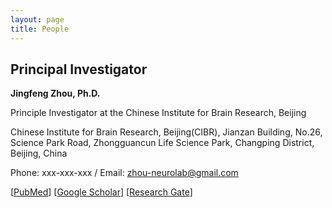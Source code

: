 ```yaml
---
layout: page
title: People
---
```

## Principal Investigator

**Jingfeng Zhou, Ph.D.**

Principle Investigator at the Chinese Institute for Brain Research, Beijing

Chinese Institute for Brain Research, Beijing(CIBR), Jianzan Building, No.26, Science Park Road, Zhongguancun Life Science Park, Changping District, Beijing, China

Phone: xxx-xxx-xxx / Email: zhou-neurolab@gmail.com



[[PubMed](https://www.ncbi.nlm.nih.gov/myncbi/1-AMNoyoc62Qs/bibliography/public/?sortby=pubDate&sdirection=descending)] [[Google Scholar](https://scholar.google.com/citations?user=ZQD-fmcAAAAJ)] [[Research Gate](https://www.researchgate.net/profile/Jingfeng-Zhou)]
